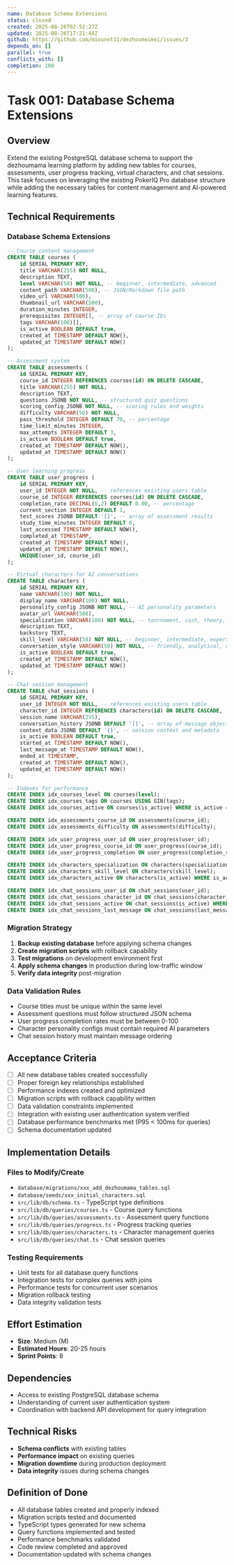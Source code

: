 ```yaml
---
name: Database Schema Extensions
status: closed
created: 2025-08-26T02:52:27Z
updated: 2025-08-26T17:21:44Z
github: https://github.com/miounet11/dezhoumeimei/issues/3
depends_on: []
parallel: true
conflicts_with: []
completion: 100
---
```


# Task 001: Database Schema Extensions

## Overview

Extend the existing PostgreSQL database schema to support the dezhoumama learning platform by adding new tables for courses, assessments, user progress tracking, virtual characters, and chat sessions. This task focuses on leveraging the existing PokerIQ Pro database structure while adding the necessary tables for content management and AI-powered learning features.

## Technical Requirements

### Database Schema Extensions

```sql
-- Course content management
CREATE TABLE courses (
    id SERIAL PRIMARY KEY,
    title VARCHAR(255) NOT NULL,
    description TEXT,
    level VARCHAR(50) NOT NULL, -- beginner, intermediate, advanced
    content_path VARCHAR(500), -- JSON/Markdown file path
    video_url VARCHAR(500),
    thumbnail_url VARCHAR(500),
    duration_minutes INTEGER,
    prerequisites INTEGER[], -- array of course IDs
    tags VARCHAR(100)[],
    is_active BOOLEAN DEFAULT true,
    created_at TIMESTAMP DEFAULT NOW(),
    updated_at TIMESTAMP DEFAULT NOW()
);

-- Assessment system
CREATE TABLE assessments (
    id SERIAL PRIMARY KEY,
    course_id INTEGER REFERENCES courses(id) ON DELETE CASCADE,
    title VARCHAR(255) NOT NULL,
    description TEXT,
    questions JSONB NOT NULL, -- structured quiz questions
    scoring_config JSONB NOT NULL, -- scoring rules and weights
    difficulty VARCHAR(50) NOT NULL,
    pass_threshold INTEGER DEFAULT 70, -- percentage
    time_limit_minutes INTEGER,
    max_attempts INTEGER DEFAULT 3,
    is_active BOOLEAN DEFAULT true,
    created_at TIMESTAMP DEFAULT NOW(),
    updated_at TIMESTAMP DEFAULT NOW()
);

-- User learning progress
CREATE TABLE user_progress (
    id SERIAL PRIMARY KEY,
    user_id INTEGER NOT NULL, -- references existing users table
    course_id INTEGER REFERENCES courses(id) ON DELETE CASCADE,
    completion_rate DECIMAL(5,2) DEFAULT 0.00, -- percentage
    current_section INTEGER DEFAULT 1,
    test_scores JSONB DEFAULT '[]', -- array of assessment results
    study_time_minutes INTEGER DEFAULT 0,
    last_accessed TIMESTAMP DEFAULT NOW(),
    completed_at TIMESTAMP,
    created_at TIMESTAMP DEFAULT NOW(),
    updated_at TIMESTAMP DEFAULT NOW(),
    UNIQUE(user_id, course_id)
);

-- Virtual characters for AI conversations
CREATE TABLE characters (
    id SERIAL PRIMARY KEY,
    name VARCHAR(100) NOT NULL,
    display_name VARCHAR(100) NOT NULL,
    personality_config JSONB NOT NULL, -- AI personality parameters
    avatar_url VARCHAR(500),
    specialization VARCHAR(100) NOT NULL, -- tournament, cash, theory, etc.
    description TEXT,
    backstory TEXT,
    skill_level VARCHAR(50) NOT NULL, -- beginner, intermediate, expert
    conversation_style VARCHAR(50) NOT NULL, -- friendly, analytical, competitive
    is_active BOOLEAN DEFAULT true,
    created_at TIMESTAMP DEFAULT NOW(),
    updated_at TIMESTAMP DEFAULT NOW()
);

-- Chat session management
CREATE TABLE chat_sessions (
    id SERIAL PRIMARY KEY,
    user_id INTEGER NOT NULL, -- references existing users table
    character_id INTEGER REFERENCES characters(id) ON DELETE CASCADE,
    session_name VARCHAR(255),
    conversation_history JSONB DEFAULT '[]', -- array of message objects
    context_data JSONB DEFAULT '{}', -- session context and metadata
    is_active BOOLEAN DEFAULT true,
    started_at TIMESTAMP DEFAULT NOW(),
    last_message_at TIMESTAMP DEFAULT NOW(),
    ended_at TIMESTAMP,
    created_at TIMESTAMP DEFAULT NOW(),
    updated_at TIMESTAMP DEFAULT NOW()
);

-- Indexes for performance
CREATE INDEX idx_courses_level ON courses(level);
CREATE INDEX idx_courses_tags ON courses USING GIN(tags);
CREATE INDEX idx_courses_active ON courses(is_active) WHERE is_active = true;

CREATE INDEX idx_assessments_course_id ON assessments(course_id);
CREATE INDEX idx_assessments_difficulty ON assessments(difficulty);

CREATE INDEX idx_user_progress_user_id ON user_progress(user_id);
CREATE INDEX idx_user_progress_course_id ON user_progress(course_id);
CREATE INDEX idx_user_progress_completion ON user_progress(completion_rate);

CREATE INDEX idx_characters_specialization ON characters(specialization);
CREATE INDEX idx_characters_skill_level ON characters(skill_level);
CREATE INDEX idx_characters_active ON characters(is_active) WHERE is_active = true;

CREATE INDEX idx_chat_sessions_user_id ON chat_sessions(user_id);
CREATE INDEX idx_chat_sessions_character_id ON chat_sessions(character_id);
CREATE INDEX idx_chat_sessions_active ON chat_sessions(is_active) WHERE is_active = true;
CREATE INDEX idx_chat_sessions_last_message ON chat_sessions(last_message_at DESC);
```

### Migration Strategy

1. **Backup existing database** before applying schema changes
2. **Create migration scripts** with rollback capability
3. **Test migrations** on development environment first
4. **Apply schema changes** in production during low-traffic window
5. **Verify data integrity** post-migration

### Data Validation Rules

- Course titles must be unique within the same level
- Assessment questions must follow structured JSON schema
- User progress completion rates must be between 0-100
- Character personality configs must contain required AI parameters
- Chat session history must maintain message ordering

## Acceptance Criteria

- [ ] All new database tables created successfully
- [ ] Proper foreign key relationships established
- [ ] Performance indexes created and optimized
- [ ] Migration scripts with rollback capability written
- [ ] Data validation constraints implemented
- [ ] Integration with existing user authentication system verified
- [ ] Database performance benchmarks met (P95 < 100ms for queries)
- [ ] Schema documentation updated

## Implementation Details

### Files to Modify/Create

- `database/migrations/xxx_add_dezhoumama_tables.sql`
- `database/seeds/xxx_initial_characters.sql` 
- `src/lib/db/schema.ts` - TypeScript type definitions
- `src/lib/db/queries/courses.ts` - Course query functions
- `src/lib/db/queries/assessments.ts` - Assessment query functions
- `src/lib/db/queries/progress.ts` - Progress tracking queries
- `src/lib/db/queries/characters.ts` - Character management queries
- `src/lib/db/queries/chat.ts` - Chat session queries

### Testing Requirements

- Unit tests for all database query functions
- Integration tests for complex queries with joins
- Performance tests for concurrent user scenarios
- Migration rollback testing
- Data integrity validation tests

## Effort Estimation

- **Size**: Medium (M)
- **Estimated Hours**: 20-25 hours
- **Sprint Points**: 8

## Dependencies

- Access to existing PostgreSQL database schema
- Understanding of current user authentication system
- Coordination with backend API development for query integration

## Technical Risks

- **Schema conflicts** with existing tables
- **Performance impact** on existing queries
- **Migration downtime** during production deployment
- **Data integrity** issues during schema changes

## Definition of Done

- All database tables created and properly indexed
- Migration scripts tested and documented
- TypeScript types generated for new schema
- Query functions implemented and tested
- Performance benchmarks validated
- Code review completed and approved
- Documentation updated with schema changes

